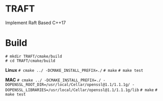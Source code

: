 # TRAFT
Implement Raft Based C++17

# Build
```
# mkdir TRAFT/cmake/build
# cd TRAFT/cmake/build
```
**Linux**
`# cmake ../ -DCMAKE_INSTALL_PREFIX=./`
`# make`
`# make test`

**MAC**
`# cmake ../ -DCMAKE_INSTALL_PREFIX=./ -DOPENSSL_ROOT_DIR=/usr/local/Cellar/openssl@1.1/1.1.1g/ -DOPENSSL_LIBRARIES=/usr/local/Cellar/openssl@1.1/1.1.1g/lib`
`# make`
`# make test`
